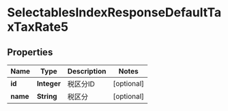 

# SelectablesIndexResponseDefaultTaxTaxRate5

## Properties

Name | Type | Description | Notes
------------ | ------------- | ------------- | -------------
**id** | **Integer** | 税区分ID |  [optional]
**name** | **String** | 税区分 |  [optional]



